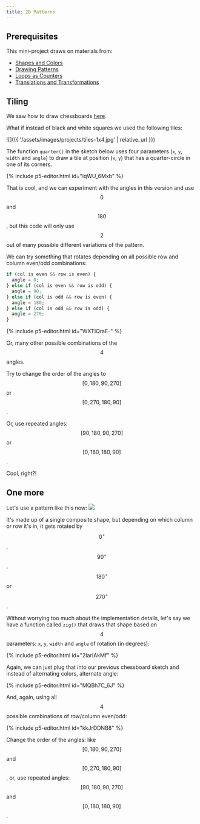 ```yaml
---
title: 2D Patterns
---
```


## Prerequisites

This mini-project draws on materials from:

- [Shapes and Colors](../../p5/drawing/)
- [Drawing Patterns](../../coding/patterns/)
- [Loops as Counters](../../coding/counters/)
- [Translations and Transformations](../../creative-coding/transformations/)

## Tiling

We saw how to draw chessboards [here](../../coding/counters/).

What if instead of black and white squares we used the following tiles:

![]({{ '/assets/images/projects/tiles-1x4.jpg' | relative_url }})

The function `quarter()` in the sketch below uses four parameters (`x`, `y`, `width` and `angle`) to draw a tile at position (`x`, `y`) that has a quarter-circle in one of its corners.

{% include p5-editor.html id="iqWU_6Mxb" %}

That is cool, and we can experiment with the angles in this version and use $$0$$ and $$180$$, but this code will only use $$2$$ out of many possible different variations of the pattern.

We can try something that rotates depending on all possible row and column even/odd combinations:
```js
if (col is even && row is even) {
  angle = 0;
} else if (col is even && row is odd) {
  angle = 90;
} else if (col is odd && row is even) {
  angle = 180;
} else if (col is odd && row is odd) {
  angle = 270;
}
```

{% include p5-editor.html id="WXTIQraE-" %}

Or, many other possible combinations of the $$4$$ angles.

Try to change the order of the angles to $$[0, 180, 90, 270]$$ or $$[0, 270, 180, 90]$$.

Or, use repeated angles: $$[90, 180, 90, 270]$$ or $$[0, 180, 180, 90]$$.

Cool, right?!

## One more

Let's use a pattern like this now:
![](https://i.pinimg.com/564x/0c/90/2e/0c902e36c586665f45c57d4ccdd414dd.jpg)

It's made up of a single composite shape, but depending on which column or row it's in, it gets rotated by $$0^\circ$$, $$90^\circ$$, $$180^\circ$$ or $$270^\circ$$.

Without worrying too much about the implementation details, let's say we have a function called `zig()` that draws that shape based on $$4$$ parameters: `x`, `y`, `width` and `angle` of rotation (in degrees):

{% include p5-editor.html id="2IarIAkMf" %}

Again, we can just plug that into our previous chessboard sketch and instead of alternating colors, alternate angle:

{% include p5-editor.html id="MQBh7C_6J" %}

And, again, using all $$4$$ possible combinations of row/column even/odd:

{% include p5-editor.html id="kkJrDDNB8" %}

Change the order of the angles: like $$[0, 180, 90, 270]$$ and $$[0, 270, 180, 90]$$, or, use repeated angles: $$[90, 180, 90, 270]$$ and $$[0, 180, 180, 90]$$.
